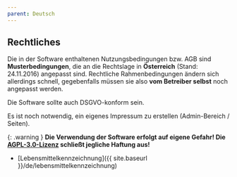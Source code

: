 ```yaml
---
parent: Deutsch
---
```

## Rechtliches

Die in der Software enthaltenen Nutzungsbedingungen bzw. AGB sind **Musterbedingungen**, die an die Rechtslage in **Österreich** (Stand: 24.11.2016) angepasst sind. Rechtliche Rahmenbedingungen ändern sich allerdings schnell, gegebenfalls müssen sie also **vom Betreiber selbst** noch angepasst werden.

Die Software sollte auch DSGVO-konform sein.

Es ist noch notwendig, ein eigenes Impressum zu erstellen (Admin-Bereich / Seiten).

{: .warning }
**Die Verwendung der Software erfolgt auf eigene Gefahr! Die [AGPL-3.0-Lizenz]({{site.repo_url}}/blob/develop/LICENSE) schließt jegliche Haftung aus!**

* [Lebensmittelkennzeichnung]({{ site.baseurl }}/de/lebensmittelkennzeichnung)